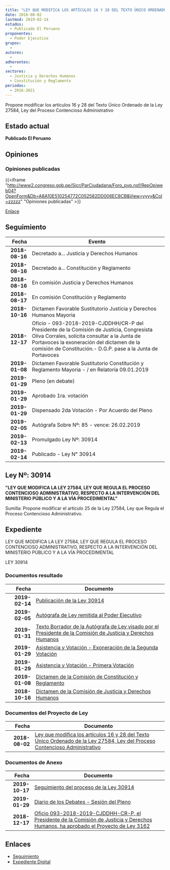 ```yaml
---
title: "LEY QUE MODIFICA LOS ARTÍCULOS 16 Y 28 DEL TEXTO ÚNICO ORDENADO DE LA LEY 27584, LEY DEL PROCESO CONTENCIOSO ADMINISTRATIVO"
date: 2018-08-02
lastmod: 2019-02-14
estados: 
  - Publicado El Peruano
proponentes: 
  - Poder Ejecutivo
grupos: 
  - 
autores: 
  - 
adherentes: 
  - 
sectores: 
  - Justicia y Derechos Humanos
  - Constitución y Reglamento
periodos: 
  - 2016-2021
---
```


Propone modificar los artículos 16 y 28 del Texto Único Ordenado de la Ley 27584, Ley del Proceso Contencioso Administrativo


## Estado actual

**Publicado El Peruano**

## Opiniones

### Opiniones publicadas

{{<iframe "http://www2.congreso.gob.pe/Sicr/ParCiudadana/Foro_pvp.nsf/RepOpiweb04?OpenForm&Db=A8A10E510254772C052582DD006EC8CB&View=yyyy&Col=zzzzz" "Opiniones publicadas" >}}

[Enlace](http://www2.congreso.gob.pe/Sicr/ParCiudadana/Foro_pvp.nsf/RepOpiweb04?OpenForm&Db=A8A10E510254772C052582DD006EC8CB&View=yyyy&Col=zzzzz)

## Seguimiento

| Fecha | Evento |
|------:|--------|
| **2018-08-16** | Decretado a... Justicia y Derechos Humanos|
| **2018-08-16** | Decretado a... Constitución y Reglamento|
| **2018-08-16** | En comisión Justicia y Derechos Humanos|
| **2018-08-17** | En comisión Constitución y Reglamento|
| **2018-10-16** | Dictamen Favorable Sustitutorio Justicia y Derechos Humanos Mayoria|
| **2018-12-17** | Oficio - 093-2018-2019-CJDDHH/CR-P del Presidente de la Comisión de Justicia, Congresista Oliva Corrales, solicita consultar a la Junta de Portavoces la exoneración del dictamen de la comisión de Constitución.- D.G.P. pase a la Junta de Portavoces|
| **2019-01-08** | Dictamen Favorable Sustitutorio Constitución y Reglamento Mayoria - / en Relatoría 09.01.2019|
| **2019-01-29** | Pleno (en debate)|
| **2019-01-29** | Aprobado 1ra. votación|
| **2019-01-29** | Dispensado 2da Votación - Por Acuerdo del Pleno|
| **2019-02-05** | Autógrafa Sobre Nº: 85 - vence: 26.02.2019|
| **2019-02-13** | Promulgado Ley Nº: 30914|
| **2019-02-14** | Publicado - Ley N° 30914|

## Ley Nº: 30914

**"LEY QUE MODIFICA LA LEY 27584, LEY QUE REGULA EL PROCESO CONTENCIOSO ADMINISTRATIVO, RESPECTO A LA INTERVENCIÓN DEL MINISTERIO PÚBLICO Y A LA VÍA PROCEDIMENTAL"**

Sumilla: Propone modificar el artículo 25 de la Ley 27584, Ley que Regula el Proceso Contencioso Administrativo.


## Expediente

LEY QUE MODIFICA LA LEY 27584, LEY QUE REGULA EL PROCESO CONTENCIOSO ADMINISTRATIVO, RESPECTO A LA INTERVENCIÓN DEL MINISTERIO PÚBLICO Y A LA VÍA PROCEDIMENTAL

LEY 30914


### Documentos resultado

| Fecha | Documento |
|------:|--------|
| **2019-02-14** | [Publicación de la Ley 30914](http://www.leyes.congreso.gob.pe/Documentos/2016_2021/ADLP/Normas_Legales/30914-LEY.pdf) |
| **2019-02-05** | [Autógrafa de Ley remitida al Poder Ejecutivo](http://www.leyes.congreso.gob.pe/Documentos/2016_2021/ADLP/Texto_Aprobado/AU03162_20190205..pdf) |
| **2019-01-31** | [Texto Borrador de la Autógrafa de Ley visado por el Presidente de la Comisión de Justicia y Derechos Humanos](http://www.leyes.congreso.gob.pe/Documentos/2016_2021/Texto_Borrador_de_Autografa/BAU0316220190129.pdf) |
| **2019-01-29** | [Asistencia y Votación - Exoneración de la Segunda Votación](http://www.leyes.congreso.gob.pe/Documentos/2016_2021/Asistencia_y_Votacion/Proyectos_de_Ley/Exoneracion_de_Segunda_Votacion/ESV0316220190129.pdf) |
| **2019-01-29** | [Asistencia y Votación - Primera Votación](http://www.leyes.congreso.gob.pe/Documentos/2016_2021/Asistencia_y_Votacion/Proyectos_de_Ley/AV0316220190129.pdf) |
| **2019-01-08** | [Dictamen de la Comisión de Constitución y Reglamento](http://www.leyes.congreso.gob.pe/Documentos/2016_2021/Dictamenes/Proyectos_de_Ley/03162DC04MAY20190108.pdf) |
| **2018-10-16** | [Dictamen de la Comisión de Justicia y Derechos Humanos](http://www.leyes.congreso.gob.pe/Documentos/2016_2021/Dictamenes/Proyectos_de_Ley/03162DC15MAY20181016.pdf) |

### Documentos del Proyecto de Ley

| Fecha | Documento |
|------:|--------|
| **2018-08-02** | [Ley que modifica los artículos 16 y 28 del Texto Único Ordenado de la Ley 27584, Ley del Proceso Contencioso Administrativo](http://www.leyes.congreso.gob.pe/Documentos/2016_2021/Proyectos_de_Ley_y_de_Resoluciones_Legislativas/PL0316220180802.pdf) |

### Documentos de Anexo

| Fecha | Documento |
|------:|--------|
| **2019-10-17** | [Seguimiento del proceso de la Ley 30914](http://www.leyes.congreso.gob.pe/Documentos/2016_2021/Seguimiento_de_Proyectos_de_Ley/03162PL20191017.pdf) |
| **2019-01-29** | [Diario de los Debates - Sesión del Pleno](http://www2.congreso.gob.pe/Sicr/DiarioDebates/Publicad.nsf/SesionesPleno/05256D6E0073DFE9052583910081C35E/$FILE/PLO-2018-20A.pdf) |
| **2018-12-17** | [Oficio 093-2018-2019-CJDDHH-CR-P, el Presidente de la Comisión de Justicia y Derechos Humanos, ha aprobado el Proyecto de Ley 3162](http://www.leyes.congreso.gob.pe/Documentos/2016_2021/Oficios/Comisiones_Ordinarias/OFICIO-093-2018-2019-CJDDHH-CR-P.pdf) |

## Enlaces 

- [Seguimiento](http://www2.congreso.gob.pe/Sicr/TraDocEstProc/CLProLey2016.nsf/f7fff46988ca05b1052578e100829cc7/816584c4b98fd774052582dd006cd1c6?OpenDocument)
- [Expediente Digital](http://www2.congreso.gob.pe/Sicr/TraDocEstProc/CLProLey2016.nsf/f7fff46988ca05b1052578e100829cc7/816584c4b98fd774052582dd006cd1c6?OpenDocument&Click=05257FB7005EB655.eb71d0cf91d8294e05256cdf006b5706/$Body/0.1C6C)
